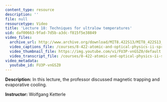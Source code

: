 ```yaml
---
content_type: resource
description: ''
file: null
resourcetype: Video
title: 'Lecture 18: Techniques for ultralow temperatures'
uid: daf00663-9fad-7d5b-a3dc-f815f5e38849
video_files:
  archive_url: http://www.archive.org/download/MIT8.422S13/MIT8_422S13_lec18_300k.mp4
  video_captions_file: /courses/8-422-atomic-and-optical-physics-ii-spring-2013/7b7048c8643550aa8a39c343d69596f9_FU3P-vnGSZ0.vtt
  video_thumbnail_file: https://img.youtube.com/vi/FU3P-vnGSZ0/default.jpg
  video_transcript_file: /courses/8-422-atomic-and-optical-physics-ii-spring-2013/8ba92822f8e256e3d1f533d864dcfb31_FU3P-vnGSZ0.pdf
video_metadata:
  youtube_id: FU3P-vnGSZ0
---
```


**Description:** In this lecture, the professor discussed magnetic trapping and evaporative cooling.

**Instructor:** Wolfgang Ketterle